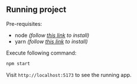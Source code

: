 ## Running project

Pre-requisites:

- node _(follow [this link](https://nodejs.org/en/download/) to install)_
- yarn _(follow [this link](https://classic.yarnpkg.com/en/docs/install) to install)_

Execute following command:

```bash
npm start
```

Visit `http://localhost:5173` to see the running app.
